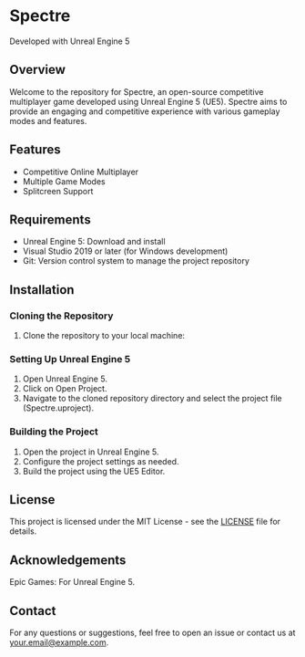 # Spectre

Developed with Unreal Engine 5

## Overview
Welcome to the repository for Spectre, an open-source competitive multiplayer game developed using Unreal Engine 5 (UE5). Spectre aims to provide an engaging and competitive experience with various gameplay modes and features.

## Features
- Competitive Online Multiplayer
- Multiple Game Modes
- Splitcreen Support

## Requirements
- Unreal Engine 5: Download and install
- Visual Studio 2019 or later (for Windows development)
- Git: Version control system to manage the project repository

## Installation
### Cloning the Repository
1. Clone the repository to your local machine:

### Setting Up Unreal Engine 5
1. Open Unreal Engine 5.
2. Click on Open Project.
3. Navigate to the cloned repository directory and select the project file (Spectre.uproject).
### Building the Project
1. Open the project in Unreal Engine 5.
2. Configure the project settings as needed.
3. Build the project using the UE5 Editor.

## License
This project is licensed under the MIT License - see the [LICENSE](LICENSE.txt) file for details.

## Acknowledgements
Epic Games: For Unreal Engine 5.

## Contact
For any questions or suggestions, feel free to open an issue or contact us at your.email@example.com.
